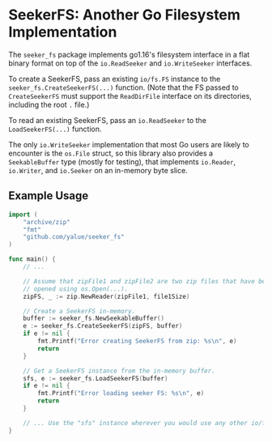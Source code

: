 SeekerFS: Another Go Filesystem Implementation
==============================================

The `seeker_fs` package implements go1.16's filesystem interface in a flat
binary format on top of the `io.ReadSeeker` and `io.WriteSeeker` interfaces.

To create a SeekerFS, pass an existing `io/fs.FS` instance to the
`seeker_fs.CreateSeekerFS(...)` function.  (Note that the FS passed to
`CreateSeekerFS` must support the `ReadDirFile` interface on its directories,
including the root `.` file.)

To read an existing SeekerFS, pass an `io.ReadSeeker` to the
`LoadSeekerFS(...)` function.

The only `io.WriteSeeker` implementation that most Go users are likely to
encounter is the `os.File` struct, so this library also  provides a
`SeekableBuffer` type (mostly for testing), that implements `io.Reader`,
`io.Writer`, and `io.Seeker` on an in-memory byte slice.


Example Usage
-------------

```go
import (
    "archive/zip"
    "fmt"
    "github.com/yalue/seeker_fs"
)

func main() {
    // ...

    // Assume that zipFile1 and zipFile2 are two zip files that have been
    // opened using os.Open(...).
    zipFS, _ := zip.NewReader(zipFile1, file1Size)

    // Create a SeekerFS in-memory.
    buffer := seeker_fs.NewSeekableBuffer()
    e := seeker_fs.CreateSeekerFS(zipFS, buffer)
    if e != nil {
        fmt.Printf("Error creating SeekerFS from zip: %s\n", e)
        return
    }

    // Get a SeekerFS instance from the in-memory buffer.
    sfs, e := seeker_fs.LoadSeekerFS(buffer)
    if e != nil {
        fmt.Printf("Error loading seeker FS: %s\n", e)
        return
    }

    // ... Use the "sfs" instance wherever you would use any other io/fs.FS.
}
```

